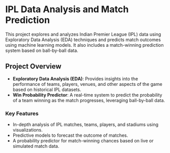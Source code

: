 # IPL Data Analysis and Match Prediction

This project explores and analyzes Indian Premier League (IPL) data using Exploratory Data Analysis (EDA) techniques and predicts match outcomes using machine learning models. It also includes a match-winning prediction system based on ball-by-ball data.

## Project Overview

- **Exploratory Data Analysis (EDA)**: Provides insights into the performance of teams, players, venues, and other aspects of the game based on historical IPL datasets.
- **Win Probability Predictor**: A real-time system to predict the probability of a team winning as the match progresses, leveraging ball-by-ball data.

### Key Features

- In-depth analysis of IPL matches, teams, players, and stadiums using visualizations.
- Predictive models to forecast the outcome of matches.
- A probability predictor for match-winning chances based on live or simulated match data.

